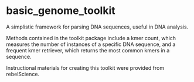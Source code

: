 # basic_genome_toolkit
A simplistic framework for parsing DNA sequences, useful in DNA analysis.

Methods contained in the toolkit package include a kmer count, which measures the number of instances of a specific DNA sequence, and a frequent kmer retriever, which returns the most common kmers in a sequence.

Instructional materials for creating this toolkit were provided from rebelScience.
